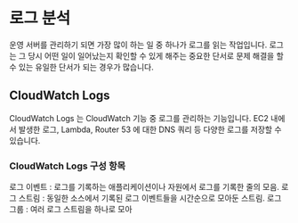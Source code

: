 # 로그 분석
운영 서버를 관리하기 되면 가장 많이 하는 일 중 하나가 로그를 읽는 작업입니다. 로그는 그 당시 어떤 일이 일어났는지 확인할 수 있게 해주는 중요한 단서로 문제 해결을 할 수 있는 유일한 단서가 되는 경우가 많습니다. 

## CloudWatch Logs
CloudWatch Logs 는 CloudWatch 기능 중 로그를 관리하는 기능입니다. EC2 내에서 발생한 로그, Lambda, Router 53 에 대한 DNS 쿼리 등 다양한 로그를 저장할 수 있습니다. 

### CloudWatch Logs 구성 항목

로그 이벤트
: 로그를 기록하는 애플리케이션이나 자원에서 로그를 기록한 줄의 모음. 
로그 스트림
: 동일한 소스에서 기록된 로그 이벤트들을 시간순으로 모아둔 스트림.
로그 그룹
: 여러 로그 스트림을 하나로 모아
<!--stackedit_data:
eyJoaXN0b3J5IjpbLTk3NDMzMTE2LDE2NDYyNzIyNDldfQ==
-->